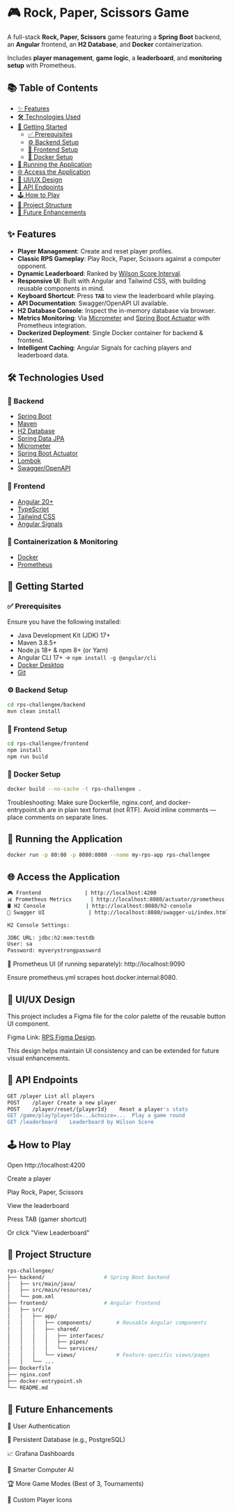 # 🎮 Rock, Paper, Scissors Game

A full-stack **Rock, Paper, Scissors** game featuring a **Spring Boot** backend, an **Angular** frontend, an **H2 Database**, and **Docker** containerization.

Includes **player management**, **game logic**, a **leaderboard**, and **monitoring setup** with Prometheus.

## 📚 Table of Contents

- [✨ Features](#-features)
- [🛠 Technologies Used](#-technologies-used)
- [🚀 Getting Started](#-getting-started)
  - [✅ Prerequisites](#-prerequisites)
  - [⚙️ Backend Setup](#-backend-setup)
  - [🎨 Frontend Setup](#-frontend-setup)
  - [🐳 Docker Setup](#-docker-setup)
- [🏃 Running the Application](#-running-the-application)
- [🌐 Access the Application](#-access-the-application)
- [📐 UI/UX Design](#-uiux-design)
- [📡 API Endpoints](#-api-endpoints)
- [🕹️ How to Play](#️-how-to-play)
- [📁 Project Structure](#-project-structure)
- [🔮 Future Enhancements](#-future-enhancements)

## ✨ Features

- **Player Management**: Create and reset player profiles.
- **Classic RPS Gameplay**: Play Rock, Paper, Scissors against a computer opponent.
- **Dynamic Leaderboard**: Ranked by [Wilson Score Interval](https://en.wikipedia.org/wiki/Binomial_proportion_confidence_interval#Wilson_score_interval).
- **Responsive UI**: Built with Angular and Tailwind CSS, with building reusable components in mind.
- **Keyboard Shortcut**: Press **`TAB`** to view the leaderboard while playing.
- **API Documentation**: Swagger/OpenAPI UI available.
- **H2 Database Console**: Inspect the in-memory database via browser.
- **Metrics Monitoring**: Via [Micrometer](https://micrometer.io/) and [Spring Boot Actuator](https://docs.spring.io/spring-boot/docs/current/actuator-api/html/) with Prometheus integration.
- **Dockerized Deployment**: Single Docker container for backend & frontend.
- **Intelligent Caching**: Angular Signals for caching players and leaderboard data.

## 🛠 Technologies Used

### 🔧 Backend

- [Spring Boot](https://spring.io/projects/spring-boot)
- [Maven](https://maven.apache.org/)
- [H2 Database](https://www.h2database.com/)
- [Spring Data JPA](https://spring.io/projects/spring-data-jpa)
- [Micrometer](https://micrometer.io/)
- [Spring Boot Actuator](https://docs.spring.io/spring-boot/docs/current/actuator-api/html/)
- [Lombok](https://projectlombok.org/)
- [Swagger/OpenAPI](https://swagger.io/)

### 🎨 Frontend

- [Angular 20+](https://angular.io/)
- [TypeScript](https://www.typescriptlang.org/)
- [Tailwind CSS](https://tailwindcss.com/)
- [Angular Signals](https://angular.dev/guide/signals)

### 🐳 Containerization & Monitoring

- [Docker](https://www.docker.com/)
- [Prometheus](https://prometheus.io/)

## 🚀 Getting Started

### ✅ Prerequisites

Ensure you have the following installed:

- Java Development Kit (JDK) 17+
- Maven 3.8.5+
- Node.js 18+ & npm 8+ (or Yarn)
- Angular CLI 17+ → `npm install -g @angular/cli`
- [Docker Desktop](https://www.docker.com/products/docker-desktop/)
- [Git](https://git-scm.com/)

### ⚙️ Backend Setup

```bash
cd rps-challengee/backend
mvn clean install
```

### 🎨 Frontend Setup

```bash
cd rps-challengee/frontend
npm install
npm run build
```

### 🐳 Docker Setup

```bash
docker build --no-cache -t rps-challengee .
```
Troubleshooting:
Make sure Dockerfile, nginx.conf, and docker-entrypoint.sh are in plain text format (not RTF).
Avoid inline comments — place comments on separate lines.

## 🏃 Running the Application

```bash
docker run -p 80:80 -p 8080:8080 --name my-rps-app rps-challengee
```

## 🌐 Access the Application

```bash
🎮 Frontend	            | http://localhost:4200
📊 Prometheus Metrics	  | http://localhost:8080/actuator/prometheus
🛢️ H2 Console	          | http://localhost:8080/h2-console
🧾 Swagger UI	          | http://localhost:8080/swagger-ui/index.html
```

```bash
H2 Console Settings:

JDBC URL: jdbc:h2:mem:testdb
User: sa
Password: myverystrongpassword
```

📍 Prometheus UI (if running separately):
http://localhost:9090

Ensure prometheus.yml scrapes host.docker.internal:8080.

## 📐 UI/UX Design
This project includes a Figma file for the color palette of the reusable button UI component.

Figma Link: [RPS Figma Design](https://www.figma.com/design/QUTgI6n68WYZdcKe7c2kzd/RPS-Figma?node-id=0-1&m=dev&t=b0azLlaDYP928T2r-1).

This design helps maintain UI consistency and can be extended for future visual enhancements.

## 📡 API Endpoints

```bash
GET	/player	List all players
POST	/player	Create a new player
POST	/player/reset/{playerId}	Reset a player's stats
GET	/game/play?playerId=...&choice=...	Play a game round
GET	/leaderboard	Leaderboard by Wilson Score
```

## 🕹️ How to Play

Open http://localhost:4200

Create a player

Play Rock, Paper, Scissors

View the leaderboard

Press TAB (gamer shortcut)

Or click "View Leaderboard"

## 📁 Project Structure

```bash
rps-challengee/
├── backend/                   # Spring Boot backend
│   ├── src/main/java/
│   ├── src/main/resources/
│   └── pom.xml
├── frontend/                  # Angular frontend
│   ├── src/
│   │   ├── app/
│   │   │   ├── components/        # Reusable Angular components
│   │   │   ├── shared/
│   │   │   │   ├── interfaces/
│   │   │   │   ├── pipes/
│   │   │   │   └── services/
│   │   │   └── views/             # Feature-specific views/pages
│   │   └── ...
├── Dockerfile
├── nginx.conf
├── docker-entrypoint.sh
└── README.md
```

## 🔮 Future Enhancements

🔐 User Authentication

💾 Persistent Database (e.g., PostgreSQL)

📈 Grafana Dashboards

🧠 Smarter Computer AI

🏆 More Game Modes (Best of 3, Tournaments)

🎨 Custom Player Icons







